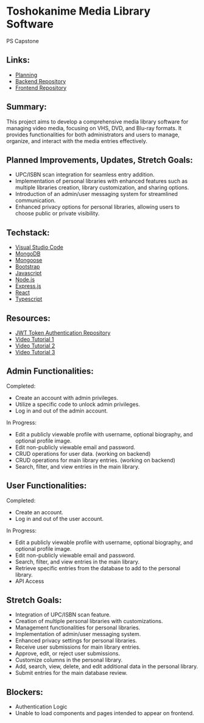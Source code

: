 # Toshokanime Media Library Software
PS Capstone

## Links:
- [Planning](https://trello.com/b/UIVMJCXR/toshokanime)
- [Backend Repository](https://github.com/Castien/Toshokanime-backend)
- [Frontend Repository](https://github.com/Castien/Toshokanime-frontend)

## Summary:
This project aims to develop a comprehensive media library software for managing video media, focusing on VHS, DVD, and Blu-ray formats. It provides functionalities for both administrators and users to manage, organize, and interact with the media entries effectively.

## Planned Improvements, Updates, Stretch Goals:
- UPC/ISBN scan integration for seamless entry addition.
- Implementation of personal libraries with enhanced features such as multiple libraries creation, library customization, and sharing options.
- Introduction of an admin/user messaging system for streamlined communication.
- Enhanced privacy options for personal libraries, allowing users to choose public or private visibility.

## Techstack:
- [Visual Studio Code](https://code.visualstudio.com/)
- [MongoDB](https://www.mongodb.com/)
- [Mongoose](https://mongoosejs.com/)
- [Bootstrap](https://getbootstrap.com/)
- [Javascript](https://developer.mozilla.org/en-US/docs/Web/JavaScript)
- [Node.js](https://nodejs.org/)
- [Express.js](https://expressjs.com/)
- [React](https://reactjs.org/)
- [Typescript](https://www.typescriptlang.org/)

## Resources:
- [JWT Token Authentication Repository](https://github.com/AbeTavarez/cohort107/tree/tk/nodejs/auth-jwt-token)
- [Video Tutorial 1](https://www.youtube.com/watch?v=dX_LteE0NFM)
- [Video Tutorial 2](https://www.youtube.com/watch?v=nI8PYZNFtac)
- [Video Tutorial 3](https://www.youtube.com/watch?v=hZ4cvCTwyTY)


## Admin Functionalities:

Completed:
- Create an account with admin privileges.
- Utilize a specific code to unlock admin privileges.
- Log in and out of the admin account.

In Progress:
- Edit a publicly viewable profile with username, optional biography, and optional profile image.
- Edit non-publicly viewable email and password.
- CRUD operations for user data. (working on backend)
- CRUD operations for main library entries. (working on backend)
- Search, filter, and view entries in the main library.


## User Functionalities:

Completed:
- Create an account.
- Log in and out of the user account.

In Progress:
- Edit a publicly viewable profile with username, optional biography, and optional profile image.
- Edit non-publicly viewable email and password.
- Search, filter, and view entries in the main library.
- Retrieve specific entries from the database to add to the personal library.
- API Access



## Stretch Goals:
- Integration of UPC/ISBN scan feature.
- Creation of multiple personal libraries with customizations.
- Management functionalities for personal libraries.
- Implementation of admin/user messaging system.
- Enhanced privacy settings for personal libraries.
- Receive user submissions for main library entries.
- Approve, edit, or reject user submissions.
- Customize columns in the personal library.
- Add, search, view, delete, and edit additional data in the personal library.
- Submit entries for the main database review.

## Blockers:
- Authentication Logic
- Unable to load components and pages intended to appear on frontend.
